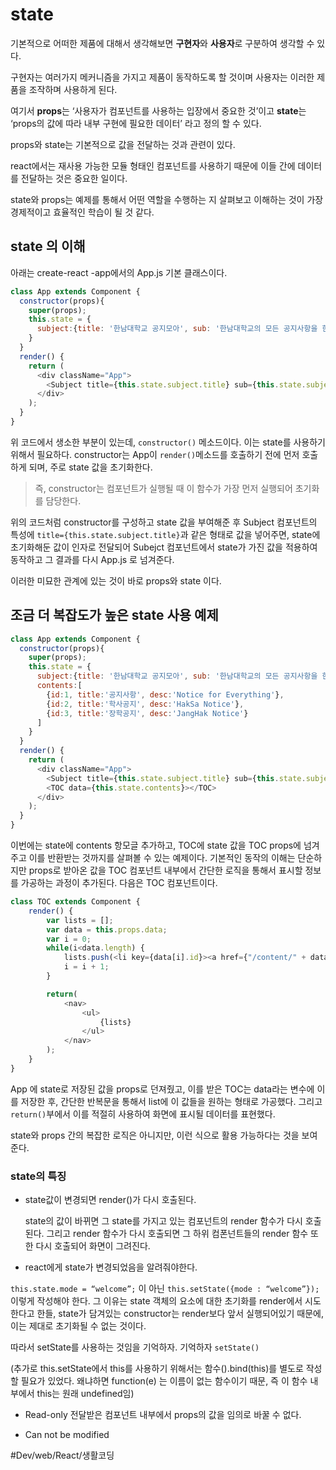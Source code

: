 # state
기본적으로 어떠한 제품에 대해서 생각해보면
**구현자**와 **사용자**로 구분하여 생각할 수 있다.

구현자는 여러가지 메커니즘을 가지고 제품이 동작하도록 할 것이며 사용자는 이러한 제품을 조작하며 사용하게 된다.

여기서 **props**는 ‘사용자가 컴포넌트를 사용하는 입장에서 중요한 것’이고
**state**는 ‘props의 값에 따라 내부 구현에 필요한 데이터’ 라고 정의 할 수 있다.


props와 state는 기본적으로 값을 전달하는 것과 관련이 있다.

react에서는 재사용 가능한 모듈 형태인 컴포넌트를 사용하기 때문에 이들 간에 데이터를 전달하는 것은 중요한 일이다.

state와 props는 예제를 통해서 어떤 역할을 수행하는 지 살펴보고 이해하는 것이 가장 경제적이고 효율적인 학습이 될 것 같다.

## state 의 이해

아래는 create-react -app에서의 App.js 기본 클래스이다.
```javascript
class App extends Component {
  constructor(props){
    super(props);
    this.state = {
      subject:{title: '한남대학교 공지모아', sub: '한남대학교의 모든 공지사항을 한 페이지에서 확인하자~'}
    }
  }
  render() {
    return (
      <div className="App">
        <Subject title={this.state.subject.title} sub={this.state.subject.sub}></Subject>
      </div>
    );
  }
}

```

위 코드에서 생소한 부분이 있는데,
`constructor()` 메소드이다. 이는 state를 사용하기 위해서 필요하다.
constructor는 App이 `render()`메소드를 호출하기 전에 먼저 호출하게 되며, 주로 state 값을 초기화한다.  
> 즉, constructor는 컴포넌트가 실행될 때 이 함수가 가장 먼저 실행되어 초기화를 담당한다.  

위의 코드처럼 constructor를 구성하고 state 값을 부여해준 후 Subject 컴포넌트의 특성에 `title={this.state.subject.title}`과 같은 형태로 값을 넣어주면, state에 초기화해둔 값이 인자로 전달되어 Subejct 컴포넌트에서 state가 가진 값을 적용하여 동작하고 그 결과를 다시 App.js 로 넘겨준다.

이러한 미묘한 관계에 있는 것이 바로 props와 state 이다.


## 조금 더 복잡도가 높은 state 사용 예제

```javascript
class App extends Component {
  constructor(props){
    super(props);
    this.state = {
      subject:{title: '한남대학교 공지모아', sub: '한남대학교의 모든 공지사항을 한 페이지에서 확인하자~'},
      contents:[
        {id:1, title:'공지사항', desc:'Notice for Everything'},
        {id:2, title:'학사공지', desc:'HakSa Notice'},
        {id:3, title:'장학공지', desc:'JangHak Notice'}
      ]
    }
  }
  render() {
    return (
      <div className="App">
        <Subject title={this.state.subject.title} sub={this.state.subject.sub}></Subject>
        <TOC data={this.state.contents}></TOC>
      </div>
    );
  }
}

```

이번에는 state에 contents 항모글 추가하고, TOC에 state 값을 TOC props에 넘겨주고 이를 반환받는 것까지를 살펴볼 수 있는 예제이다.
기본적인 동작의 이해는 단순하지만 props로 받아온 값을 TOC 컴포넌트 내부에서 간단한 로직을 통해서 표시할 정보를 가공하는 과정이 추가된다. 다음은 TOC 컴포넌트이다.

```javascript
class TOC extends Component {
    render() {
        var lists = [];
        var data = this.props.data;
        var i = 0;
        while(i<data.length) {
            lists.push(<li key={data[i].id}><a href={"/content/" + data[i].id}>{data[i].title}</a></li>);
            i = i + 1;
        }

        return(
            <nav>
                <ul>
                    {lists}
                </ul>
            </nav>
        );
    }
}

```


App 에 state로 저장된 값을 props로 던져줬고, 이를 받은 TOC는 data라는 변수에 이를 저장한 후, 간단한 반복문을 통해서 list에 이 값들을 원하는 형태로 가공했다. 그리고
`return()`부에서 이를 적절히 사용하여 화면에 표시될 데이터를 표현했다.

state와 props 간의 복잡한 로직은 아니지만, 이런 식으로 활용 가능하다는 것을 보여준다.


### state의 특징

* state값이 변경되면 render()가 다시 호출된다.
  
  state의 값이 바뀌면 그 state를 가지고 있는 컴포넌트의 render 함수가 다시 호출된다. 그리고 render 함수가 다시 호출되면 그 하위 컴폰넌트들의 render 함수 또한 다시 호출되어 화면이 그려진다.

* react에게 state가 변경되었음을 알려줘야한다.

`this.state.mode = “welcome”;` 이 아닌
`this.setState({mode : “welcome”});` 이렇게 작성해야 한다.
그 이유는 state 객체의 요소에 대한 초기화를 render에서 시도한다고 한들, state가 담겨있는 constructor는 render보다 앞서 실행되어있기 때문에, 이는 제대로 초기화될 수 없는 것이다. 

따라서 setState를 사용하는 것임을 기억하자. 
기억하자 `setState()`

(추가로 this.setState에서 this를 사용하기 위해서는 함수().bind(this)를 별도로 작성할 필요가 있었다. 왜냐하면 function(e) 는 이름이 없는 함수이기 때문, 즉 이 함수 내부에서 this는 원래 undefined임)
  
* Read-only
전달받은 컴포넌트 내부에서 props의 값을 임의로 바꿀 수 없다.

* Can not be modified




#Dev/web/React/생활코딩